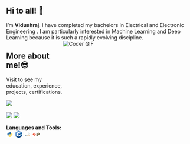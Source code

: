 ## Hi to all! 👋

I’m **Vidushraj**. I have completed my bachelors in Electrical and Electronic Engineering . I am particularly interested in Machine Learning and Deep Learning because it is such a rapidly evolving discipline.
<img align="right" alt="Coder GIF" height=250 width=350 src="https://magiccopy.xyz/assets/images/hadder.gif" />

## More about me!😎
Visit to see my education, experience, projects, certifications. 

[<img target="_blank" src="https://img.icons8.com/dusk/64/000000/internet.png">](https://vidushraj.herokuapp.com/)

[<img target="_blank" src="https://img.icons8.com/doodle/64/000000/linkedin-circled.png"/>](https://www.linkedin.com/in/vidushraj5/)  [<img src="https://img.icons8.com/dusk/64/000000/medium-new.png"/>](https://medium.com/@vidushraj5) 

**Languages and Tools:**
<code><img height="20" src="https://raw.githubusercontent.com/github/explore/80688e429a7d4ef2fca1e82350fe8e3517d3494d/topics/python/python.png"></code>
<code><img height="20" src="https://raw.githubusercontent.com/github/explore/80688e429a7d4ef2fca1e82350fe8e3517d3494d/topics/cpp/cpp.png"></code>
<code><img height="20" src="https://raw.githubusercontent.com/github/explore/80688e429a7d4ef2fca1e82350fe8e3517d3494d/topics/mysql/mysql.png"></code>
<code><img height="20" src="https://raw.githubusercontent.com/github/explore/80688e429a7d4ef2fca1e82350fe8e3517d3494d/topics/git/git.png"></code>
